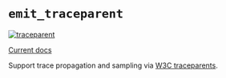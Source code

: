 # `emit_traceparent`

[![traceparent](https://github.com/emit-rs/emit/actions/workflows/traceparent.yml/badge.svg)](https://github.com/emit-rs/emit/actions/workflows/traceparent.yml)

[Current docs](https://docs.rs/emit_traceparent/1.6.0/emit_traceparent/index.html)

Support trace propagation and sampling via [W3C traceparents](https://www.w3.org/TR/trace-context/).
